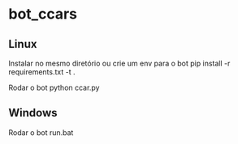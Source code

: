 # bot_ccars


## Linux


Instalar no mesmo diretório ou crie um env para o bot
    pip install -r requirements.txt -t .

Rodar o bot
    python ccar.py


## Windows 


Rodar o bot
    run.bat
